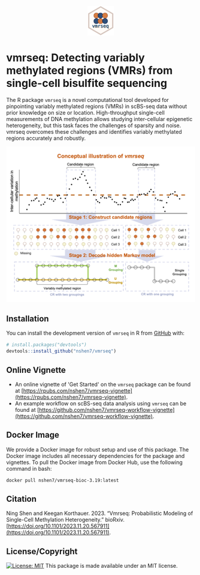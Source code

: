 <p style="text-align: center;">
  <img src="man/figures/logo.png" alt="Example Image" width="70">
</p>

# vmrseq: Detecting variably methylated regions (VMRs) from single-cell bisulfite sequencing

The R package `vmrseq` is a novel computational tool developed for pinpointing variably methylated regions (VMRs) in scBS-seq data without prior knowledge on size or location. High-throughput single-cell measurements of DNA methylation allows studying inter-cellular epigenetic heterogeneity, but this task faces the challenges of sparsity and noise. vmrseq overcomes these challenges and identifies variably methylated regions accurately and robustly. 

![](man/figures/method.png)


## Installation

You can install the development version of `vmrseq` in R from
[GitHub](https://github.com/) with:

``` r
# install.packages("devtools")
devtools::install_github("nshen7/vmrseq")
```

## Online Vignette

- An online vignette of 'Get Started' on the `vmrseq` package can be found at 
[https://rpubs.com/nshen7/vmrseq-vignette](https://rpubs.com/nshen7/vmrseq-vignette).
- An example workflow on scBS-seq data analysis using `vmrseq` can be found at
[https://github.com/nshen7/vmrseq-workflow-vignette](https://github.com/nshen7/vmrseq-workflow-vignette).

## Docker Image

We provide a Docker image for robust setup and use of this package. The Docker image includes all necessary dependencies for the package and vignettes. To pull the Docker image from Docker Hub, use the following command in bash:

``` bash
docker pull nshen7/vmrseq-bioc-3.19:latest
```


## Citation

Ning Shen and Keegan Korthauer. 2023. “Vmrseq: Probabilistic Modeling of Single-Cell Methylation Heterogeneity.” bioRxiv. [https://doi.org/10.1101/2023.11.20.567911](https://doi.org/10.1101/2023.11.20.567911).

## License/Copyright

[![License: MIT](https://img.shields.io/badge/License-MIT-yellow.svg)](https://opensource.org/licenses/MIT) 
This package is made available under an MIT license.  
